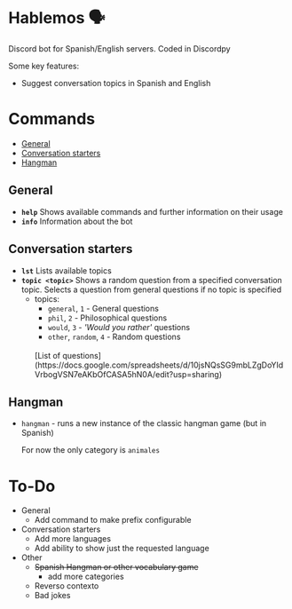 # Hablemos 🗣

Discord bot for Spanish/English servers. Coded in Discordpy

Some key features:

- Suggest conversation topics in Spanish and English


# Commands
- [General](#general)
- [Conversation starters](#conversation-starters)
- [Hangman](#hangman)

## General
- **`help`** Shows available commands and further information on their usage
- **`info`** Information about the bot

## Conversation starters
- **`lst`** Lists available topics
- **`topic <topic>`** Shows a random question from a specified conversation topic. Selects a question from general questions if no topic is specified
    - topics:
        - `general`, `1` - General questions
        - `phil`, `2` - Philosophical questions
        - `would`, `3` - *'Would you rather'* questions
        - `other`, `random`, `4` -  Random questions        
        <br>
        [List of questions](https://docs.google.com/spreadsheets/d/10jsNQsSG9mbLZgDoYIdVrbogVSN7eAKbOfCASA5hN0A/edit?usp=sharing)

## Hangman
- `hangman` - runs a new instance of the classic hangman game (but in Spanish)

    For now the only  category is `animales`
# To-Do
- General
    - Add command to make prefix configurable
- Conversation starters
    - Add more languages
    - Add ability to show just the requested language
- Other
    - ~~Spanish Hangman or other vocabulary game~~
      - add more categories
    - Reverso contexto
    - Bad jokes
